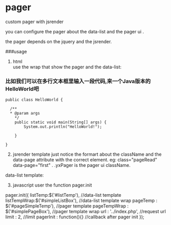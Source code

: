 pager
=====

custom pager with jsrender

you can configure the pager about the data-list  and the pager ui . 

the pager depends on the jquery  and the jsrender.

###usage
1. html  
use the wrap that show the pager and the data-list:
    <ul id="simpleListBox"></ul>
    <div id="simplePageBox"></div>
### 比如我们可以在多行文本框里输入一段代码,来一个Java版本的HelloWorld吧
    public class HelloWorld {

      /**
      * @param args
	    */
	    public static void main(String[] args) {
		    System.out.println("HelloWorld!");

	    }

    }

2. jsrender template
just notice the formart about the className and the data-page attribute with the correct element.
eg: class="pageRead"  data-page="first" .
.yxPager is the pager ui className.

<script id="pageSimpleTemp" type="text/x-jsrender">
  <div class="yxPager">
   {{if curPage == 1}}
            <span class="pageRead">首页</span>
            <span class="pageRead">上一页</span>
    {{else}}
            <a href="javascript:;" data-page="first">首页</a>
            <a href="javascript:;" data-page="prev">上一页</a>
    {{/if}}
    {{if curPage == totalPage}}
     <span class="pageRead">下一页</span>
     <span class="pageRead">末页</span>
     {{else}}
    <a href="javascript:;" data-page="next">下一页</a>
    <a href="javascript:;" data-page="last">末页</a>
    {{/if}}
  <span class="infoBox">共{{>totalPage}}页，当前第{{>curPage}}页，到第<input type="text" class="jumpPage" value="{{>curPage}}" />页</span>
  <a href="javascript:;" data-page="jump">确定</a>
  </div>
</script>

data-list template:

<script id="listTemp" type="text/x-jsrender">
   <li>时间：{{>DateTime}} amount：{{>Amount}}</li>
</script>

3. javascript 
user the function pager.init

pager.init({
    listTemp:$('#listTemp'),   //data-list template
    listTempWrap:$('#simpleListBox'),  //data-list template wrap
    pageTemp : $('#pageSimpleTemp'),   //pager template
    pageTempWrap : $('#simplePageBox'),  //pager template wrap
    url : '../index.php',     //request url
    limit : 2,              //limit
    pagerInit : function(){}   //callback after pager init
});


